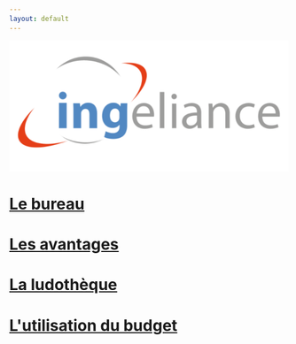 ```yaml
---
layout: default
---
```


![Branching](./assets/images/INGELIANCE-2020-COULEURS.png)

# [Le bureau](./bureau.html)


# [Les avantages](./avantages.html)


# [La ludothèque](./ludo.html)


# [L'utilisation du budget](./budget.html)



